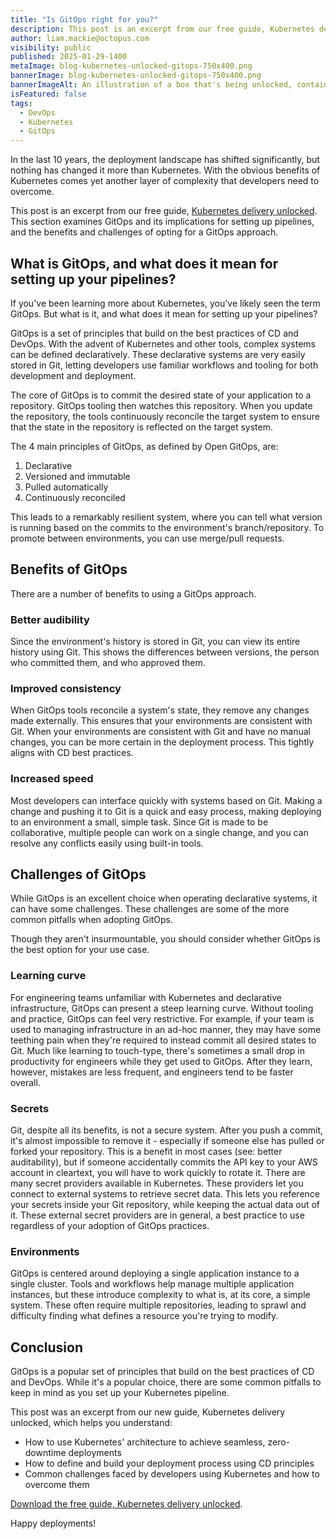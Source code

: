 ```yaml
---
title: "Is GitOps right for you?" 
description: This post is an excerpt from our free guide, Kubernetes delivery unlocked. This section examines GitOps and its implications for setting up pipelines.
author: liam.mackie@octopus.com
visibility: public
published: 2025-01-29-1400
metaImage: blog-kubernetes-unlocked-gitops-750x400.png
bannerImage: blog-kubernetes-unlocked-gitops-750x400.png
bannerImageAlt: An illustration of a box that's being unlocked, containing Kubernetes logos, set against a dark blue gradient background.
isFeatured: false
tags: 
  - DevOps
  - Kubernetes
  - GitOps
---
```


In the last 10 years, the deployment landscape has shifted significantly, but nothing has changed it more than Kubernetes. With the obvious benefits of Kubernetes comes yet another layer of complexity that developers need to overcome.

This post is an excerpt from our free guide, [Kubernetes delivery unlocked](https://oc.to/k8s-delivery-unlocked-excerpts-blog). This section examines GitOps and its implications for setting up pipelines, and the benefits and challenges of opting for a GitOps approach. 

## What is GitOps, and what does it mean for setting up your pipelines? 

If you've been learning more about Kubernetes, you've likely seen the term GitOps. But what is it, and what does it mean for setting up your pipelines?

GitOps is a set of principles that build on the best practices of CD and DevOps. With the advent of Kubernetes and other tools, complex systems can be defined declaratively. These declarative systems are very easily stored in Git, letting developers use familiar workflows and tooling for both development and deployment.

The core of GitOps is to commit the desired state of your application to a repository. GitOps tooling then watches this repository. When you update the repository, the tools continuously reconcile the target system to ensure that the state in the repository is reflected on the target system.

The 4 main principles of GitOps, as defined by Open GitOps, are:

1. Declarative
2. Versioned and immutable
3. Pulled automatically
4. Continuously reconciled

This leads to a remarkably resilient system, where you can tell what version is running based on the commits to the environment's branch/repository. To promote between environments, you can use merge/pull requests.

## Benefits of GitOps

There are a number of benefits to using a GitOps approach.

### Better audibility

Since the environment's history is stored in Git, you can view its entire history using Git. This shows the differences between versions, the person who committed them, and who approved them.

### Improved consistency

When GitOps tools reconcile a system's state, they remove any changes made externally. This ensures that your environments are consistent with Git. When your environments are consistent with Git and have no manual changes, you can be more certain in the deployment process. This tightly aligns with CD best practices.

### Increased speed

Most developers can interface quickly with systems based on Git. Making a change and pushing it to Git is a quick and easy process, making deploying to an environment a small, simple task. Since Git is made to be collaborative, multiple people can work on a single change, and you can resolve any conflicts easily using built-in tools.

## Challenges of GitOps

While GitOps is an excellent choice when operating declarative systems, it can have some challenges. These challenges are some of the more common pitfalls when adopting GitOps.

Though they aren't insurmountable, you should consider whether GitOps is the best option for your use case.

### Learning curve

For engineering teams unfamiliar with Kubernetes and declarative infrastructure, GitOps can present a steep learning curve. Without tooling and practice, GitOps can feel very restrictive. For example, if your team is used to managing infrastructure in an ad-hoc manner, they may have some teething pain when they're required to instead commit all desired states to Git. Much like learning to touch-type, there's sometimes a small drop in productivity for engineers while they get used to GitOps. After they learn, however, mistakes are less frequent, and engineers tend to be faster overall.

### Secrets

Git, despite all its benefits, is not a secure system. After you push a commit, it's almost impossible to remove it - especially if someone else has pulled or forked your repository. This is a benefit in most cases (see: better auditability), but if someone accidentally commits the API key to your AWS account in cleartext, you will have to work quickly to rotate it.
There are many secret providers available in Kubernetes. These providers let you connect to external systems to retrieve secret data. This lets you reference your secrets inside your Git repository, while keeping the actual data out of it. These external secret providers are in general, a best practice to use regardless of your adoption of GitOps practices.

### Environments

GitOps is centered around deploying a single application instance to a single cluster. Tools and workflows help manage multiple application instances, but these introduce complexity to what is, at its core, a simple system. These often require multiple repositories, leading to sprawl and difficulty finding what defines a resource you're trying to modify.


## Conclusion 

GitOps is a popular set of principles that build on the best practices of CD and DevOps. While it's a popular choice, there are some common pitfalls to keep in mind as you set up your Kubernetes pipeline. 

This post was an excerpt from our new guide, Kubernetes delivery unlocked, which helps you understand:

- How to use Kubernetes' architecture to achieve seamless, zero-downtime deployments
- How to define and build your deployment process using CD principles
- Common challenges faced by developers using Kubernetes and how to overcome them

[Download the free guide, Kubernetes delivery unlocked](https://oc.to/k8s-delivery-unlocked-excerpts-blog).

Happy deployments! 